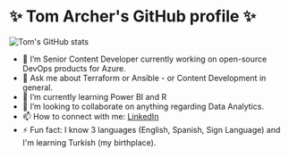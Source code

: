 # ✨ Tom Archer's GitHub profile ✨ 

![Tom's GitHub stats](https://github-readme-stats.vercel.app/api?username=TomArcherMsft&theme=dark&show_icons=true&count_private=true)

- 🔭 I’m Senior Content Developer currently working on open-source DevOps products for Azure.
- 💬 Ask me about Terraform or Ansible - or Content Development in general.
- 🌱 I’m currently learning Power BI and R
- 👯 I’m looking to collaborate on anything regarding Data Analytics.
- 📫 How to connect with me: [LinkedIn](https://www.linkedin.com/in/tom-archer-content-development/)
- ⚡ Fun fact: I know 3 languages (English, Spanish, Sign Language) and I'm learning Turkish (my birthplace).
